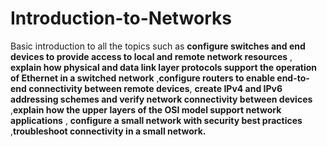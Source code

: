 # Introduction-to-Networks
Basic introduction to all the topics such as **configure switches and end devices to provide access to local and remote network resources** , **explain how physical and data link layer protocols support the operation
of Ethernet in a switched network** ,**configure routers to enable end-to-end connectivity between remote devices**, **create IPv4 and IPv6 addressing schemes and verify network connectivity between devices** ,**explain how the upper layers of the OSI model support network applications** , **configure a small network with security best practices** ,**troubleshoot connectivity in a small network.**
